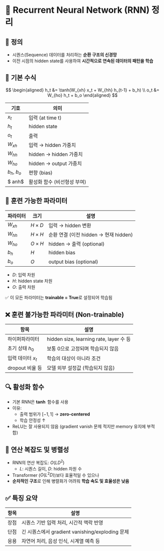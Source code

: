 # 🔁 Recurrent Neural Network (RNN) 정리

## 📌 정의
- 시퀀스(Sequence) 데이터를 처리하는 **순환 구조의 신경망**
- 이전 시점의 hidden state를 사용하여 **시간적으로 연속된 데이터의 패턴을 학습**

## 🧠 기본 수식

$$
\begin{aligned}
h_t &= \tanh(W_{xh} x_t + W_{hh} h_{t-1} + b_h) \\
o_t &= W_{ho} h_t + b_o
\end{aligned}
$$

| 기호 | 의미 |
|------|------|
| $x_t$ | 입력 (at time t) |
| $h_t$ | hidden state |
| $o_t$ | 출력 |
| $W_{xh}$ | 입력 → hidden 가중치 |
| $W_{hh}$ | hidden → hidden 가중치 |
| $W_{ho}$ | hidden → output 가중치 |
| $b_h$, $b_o$ | 편향 (bias) |
| $	anh$ | 활성화 함수 (비선형성 부여) |

## 🧮 훈련 가능한 파라미터

| 파라미터 | 크기 | 설명 |
|----------|------|------|
| $W_{xh}$ | $H \times D$ | 입력 → hidden 변환 |
| $W_{hh}$ | $H \times H$ | 순환 연결 (이전 hidden → 현재 hidden) |
| $W_{ho}$ | $O \times H$ | hidden → 출력 (optional) |
| $b_h$ | $H$ | hidden bias |
| $b_o$ | $O$ | output bias (optional) |

- $D$: 입력 차원  
- $H$: hidden state 차원  
- $O$: 출력 차원  

✅ 이 모든 파라미터는 **trainable = True**로 설정되어 학습됨

## ❌ 훈련 불가능한 파라미터 (Non-trainable)

| 항목 | 설명 |
|------|------|
| 하이퍼파라미터 | hidden size, learning rate, layer 수 등 |
| 초기 상태 $h_0$ | 보통 0으로 고정되며 학습되지 않음 |
| 입력 데이터 $x_t$ | 학습의 대상이 아니라 조건 |
| dropout 비율 등 | 모델 외부 설정값 (학습되지 않음) |

## 🔍 활성화 함수

- 기본 RNN은 **$\tanh$** 함수를 사용
- 이유:  
  - 출력 범위가 $[-1, 1]$ → **zero-centered**
  - 학습 안정성 ↑
- ReLU는 잘 사용되지 않음 (gradient vanish 문제 적지만 memory 유지에 부적합)

## 🧮 연산 복잡도 및 병렬성

- RNN의 연산 복잡도: $O(L D^2)$  
  - $L$: 시퀀스 길이, $D$: hidden 차원 수
- Transformer ($O(L^2 D)$)보다 효율적일 수 있으나
- **순차적인 구조**로 인해 병렬화가 어려워 **학습 속도 및 효율성은 낮음**

## ✅ 특징 요약

| 항목 | 설명 |
|------|------|
| 장점 | 시퀀스 기반 입력 처리, 시간적 맥락 반영 |
| 단점 | 긴 시퀀스에서 gradient vanishing/exploding 문제 |
| 응용 | 자연어 처리, 음성 인식, 시계열 예측 등 |

